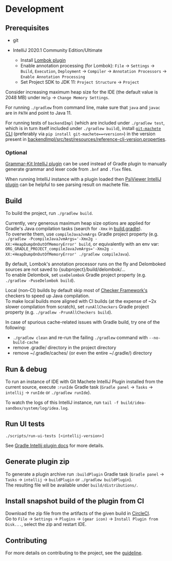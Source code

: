 # Development

## Prerequisites

* git
* IntelliJ 2020.1 Community Edition/Ultimate

  * Install [Lombok plugin](https://plugins.jetbrains.com/plugin/6317-lombok/)
  * Enable annotation processing (for Lombok):
    `File` -> `Settings` -> `Build`, `Execution`, `Deployment` -> `Compiler` -> `Annotation Processors` -> `Enable Annotation Processing`
  * Set Project SDK to JDK 11: `Project Structure` -> `Project`

Consider increasing maximum heap size for the IDE (the default value is 2048 MB) under `Help` -> `Change Memory Settings`.

For running `./gradlew` from command line, make sure that `java` and `javac` are in `PATH` and point to Java 11.

For running tests of `backendImpl` (which are included under `./gradlew test`, which is in turn itself included under `./gradlew build`),
install [`git-machete` CLI](https://github.com/VirtusLab/git-machete#install) (preferably via `pip install git-machete==<version>`)
in the version present in [backendImpl/src/test/resources/reference-cli-version.properties](backendImpl/src/test/resources/reference-cli-version.properties).

### Optional

[Grammar-Kit IntelliJ plugin](https://plugins.jetbrains.com/plugin/6606-grammar-kit) can be used instead of Gradle plugin
to manually generate grammar and lexer code from `.bnf` and `.flex` files.

When running IntelliJ instance with a plugin loaded then [PsiViewer IntelliJ plugin](https://plugins.jetbrains.com/plugin/227-psiviewer)
can be helpful to see parsing result on machete file.


## Build

To build the project, run `./gradlew build`.

Currently, very generous maximum heap size options are applied for Gradle's Java compilation tasks (search for `-Xmx` in [build.gradle](build.gradle)). <br/>
To overwrite them, use `compileJavaJvmArgs` Gradle project property
(e.g. `./gradlew -PcompileJavaJvmArgs='-Xmx2g -XX:+HeapDumpOnOutOfMemoryError' build`,
or equivalently with an env var: `ORG_GRADLE_PROJECT_compileJavaJvmArgs='-Xmx2g -XX:+HeapDumpOnOutOfMemoryError' ./gradlew compileJava`).

By default, Lombok's annotation processor runs on the fly and Delomboked sources are not saved to {subproject}/build/delombok/...<br/>
To enable Delombok, set `useDelombok` Gradle project property (e.g. `./gradlew -PuseDelombok build`).

Local (non-CI) builds by default skip most of [Checker Framework's](https://checkerframework.org/manual/) checkers to speed up Java compilation.<br/>
To make local builds more aligned with CI builds (at the expense of ~2x slower compilation from scratch),
set `runAllCheckers` Gradle project property (e.g. `./gradlew -PrunAllCheckers build`).

In case of spurious cache-related issues with Gradle build, try one of the following:
* `./gradlew clean` and re-run the failing `./gradlew` command with `--no-build-cache`
* remove .gradle/ directory in the project directory
* remove ~/.gradle/caches/ (or even the entire ~/.gradle/) directory


## Run & debug

To run an instance of IDE with Git Machete IntelliJ Plugin installed from the current source,
execute `:runIde` Gradle task (`Gradle panel` -> `Tasks` -> `intellij` -> `runIde` or `./gradlew runIde`).

To watch the logs of this IntelliJ instance, run `tail -f build/idea-sandbox/system/log/idea.log`.


## Run UI tests

```
./scripts/run-ui-tests [<intellij-version>]
```

See [Gradle Intellij plugin docs](https://github.com/JetBrains/gradle-intellij-plugin/tree/master/examples/ui-test-example)
for more details.


## Generate plugin zip

To generate a plugin archive run `:buildPlugin` Gradle task (`Gradle panel` -> `Tasks` -> `intellij` -> `buildPlugin` or `./gradlew buildPlugin`).<br/>
The resulting file will be available under `build/distributions/`.


## Install snapshot build of the plugin from CI

Download the zip file from the artifacts of the given build in [CircleCI](https://app.circleci.com/pipelines/github/VirtusLab/git-machete-intellij-plugin). <br/>
Go to `File` -> `Settings` -> `Plugins` -> `(gear icon)` -> `Install Plugin from Disk...`, select the zip and restart IDE.


## Contributing

For more details on contributing to the project, see the [guideline](CONTRIBUTING.md).
